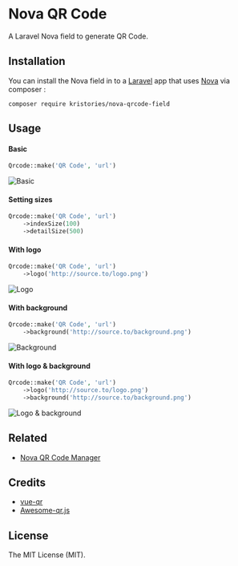 # Nova QR Code

A Laravel Nova field to generate QR Code.

## Installation

You can install the Nova field in to a [Laravel](http://laravel.com) app that uses [Nova](http://nova.laravel.com) via composer :

```cli
composer require kristories/nova-qrcode-field
```

## Usage

#### Basic

```php
Qrcode::make('QR Code', 'url')
```

![Basic](https://i.imgur.com/V15fjwl.png)

#### Setting sizes

```php
Qrcode::make('QR Code', 'url')
    ->indexSize(100)
    ->detailSize(500)
```


#### With logo

```php
Qrcode::make('QR Code', 'url')
    ->logo('http://source.to/logo.png')
```

![Logo](https://i.imgur.com/YFlAvo3.png)

#### With background

```php
Qrcode::make('QR Code', 'url')
    ->background('http://source.to/background.png')
```

![Background](https://i.imgur.com/nAbuKCc.png)

#### With logo & background

```php
Qrcode::make('QR Code', 'url')
    ->logo('http://source.to/logo.png')
    ->background('http://source.to/background.png')
```

![Logo & background](https://i.imgur.com/ppVi4jn.png)

## Related

- [Nova QR Code Manager](https://github.com/Kristories/nova-qrcode-manager)

## Credits

- [vue-qr](https://github.com/Binaryify/vue-qr)
- [Awesome-qr.js](https://github.com/SumiMakito/Awesome-qr.js)

## License

The MIT License (MIT).
